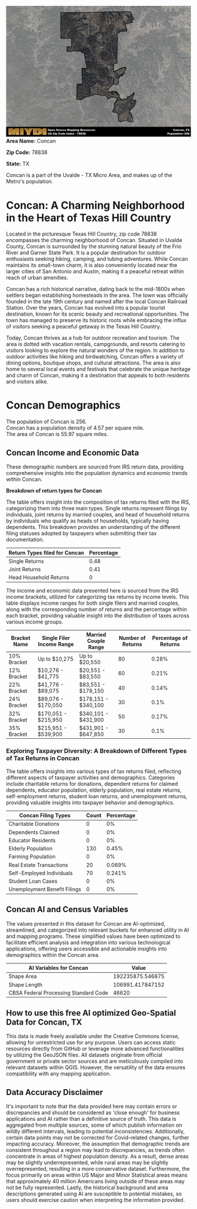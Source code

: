 ![Image Alt Text](../_images/78838.png)
**Area Name:** Concan

**Zip Code:** 78838

**State:** TX

Concan is a part of the Uvalde - TX Micro Area, and makes up  of the Metro's population.  

# Concan: A Charming Neighborhood in the Heart of Texas Hill Country

Located in the picturesque Texas Hill Country, zip code 78838 encompasses the charming neighborhood of Concan. Situated in Uvalde County, Concan is surrounded by the stunning natural beauty of the Frio River and Garner State Park. It is a popular destination for outdoor enthusiasts seeking hiking, camping, and tubing adventures. While Concan maintains its small-town charm, it is also conveniently located near the larger cities of San Antonio and Austin, making it a peaceful retreat within reach of urban amenities.

Concan has a rich historical narrative, dating back to the mid-1800s when settlers began establishing homesteads in the area. The town was officially founded in the late 19th century and named after the local Concan Railroad Station. Over the years, Concan has evolved into a popular tourist destination, known for its scenic beauty and recreational opportunities. The town has managed to preserve its historic roots while embracing the influx of visitors seeking a peaceful getaway in the Texas Hill Country.

Today, Concan thrives as a hub for outdoor recreation and tourism. The area is dotted with vacation rentals, campgrounds, and resorts catering to visitors looking to explore the natural wonders of the region. In addition to outdoor activities like hiking and birdwatching, Concan offers a variety of dining options, boutique shops, and cultural attractions. The area is also home to several local events and festivals that celebrate the unique heritage and charm of Concan, making it a destination that appeals to both residents and visitors alike.

# Concan Demographics

The population of Concan is 256.  
Concan has a population density of 4.57 per square mile.  
The area of Concan is 55.97 square miles.  

## Concan Income and Economic Data

These demographic numbers are sourced from IRS return data, providing comprehensive insights into the population dynamics and economic trends within Concan.

**Breakdown of return types for Concan**

The table offers insight into the composition of tax returns filed with the IRS, categorizing them into three main types. Single returns represent filings by individuals, joint returns by married couples, and head of household returns by individuals who qualify as heads of households, typically having dependents. This breakdown provides an understanding of the different filing statuses adopted by taxpayers when submitting their tax documentation.

| Return Types filed for Concan                              | Percentage          |
|----------------------------------------------------------|---------------------|
| Single Returns                                            | 0.48 |
| Joint Returns                                             | 0.41 |
| Head Household Returns                                    | 0 |

The income and economic data presented here is sourced from the IRS income brackets, utilized for categorizing tax returns by income levels. This table displays income ranges for both single filers and married couples, along with the corresponding number of returns and the percentage within each bracket, providing valuable insight into the distribution of taxes across various income groups.

| Bracket Name       | Single Filer Income Range | Married Couple Range | Number of Returns | Percentage of Returns |
|--------------------|----------------------------|----------------------|-------------------|-----------------------|
| 10% Bracket        | Up to $10,275              | Up to $20,550        | 80 | 0.28% |
| 12% Bracket        | $10,276 - $41,775          | $20,551 - $83,550    | 60 | 0.21% |
| 22% Bracket        | $41,776 - $89,075          | $83,551 - $178,150   | 40 | 0.14% |
| 24% Bracket        | $89,076 - $170,050         | $178,151 - $340,100  | 30 | 0.1% |
| 32% Bracket        | $170,051 - $215,950        | $340,101 - $431,900  | 50 | 0.17% |
| 35% Bracket        | $215,951 - $539,900        | $431,901 - $647,850  | 30 | 0.1% |

### Exploring Taxpayer Diversity: A Breakdown of Different Types of Tax Returns in Concan

The table offers insights into various types of tax returns filed, reflecting different aspects of taxpayer activities and demographics. Categories include charitable returns for donations, dependent returns for claimed dependents, educator population, elderly population, real estate returns, self-employment returns, student loan returns, and unemployment returns, providing valuable insights into taxpayer behavior and demographics.

| Concan Filing Types                    | Count | Percentage |
|--------------------------------------|-------|------------|
| Charitable Donations                 | 0 | 0% |
| Dependents Claimed                   | 0 | 0% |
| Educator Residents                   | 0 | 0% |
| Elderly Population                   | 130 | 0.45% |
| Farming Population                   | 0 | 0% |
| Real Estate Transactions             | 20 | 0.069% |
| Self-Employed Individuals            | 70 | 0.241% |
| Student Loan Cases                   | 0 | 0% |
| Unemployment Benefit Filings         | 0 | 0% |

## Concan AI and Census Variables

The values presented in this dataset for Concan are AI-optimized, streamlined, and categorized into relevant buckets for enhanced utility in AI and mapping programs. These simplified values have been optimized to facilitate efficient analysis and integration into various technological applications, offering users accessible and actionable insights into demographics within the Concan area.

| AI Variables for Concan | Value |
|-------------|-------|
| Shape Area | 192235875.546875 |
| Shape Length | 106991.417847152 |
| CBSA Federal Processing Standard Code | 46620 |

## How to use this free AI optimized Geo-Spatial Data for Concan, TX

This data is made freely available under the Creative Commons license, allowing for unrestricted use for any purpose. Users can access static resources directly from GitHub or leverage more advanced functionalities by utilizing the GeoJSON files. All datasets originate from official government or private sector sources and are meticulously compiled into relevant datasets within QGIS. However, the versatility of the data ensures compatibility with any mapping application.

## Data Accuracy Disclaimer
It's important to note that the data provided here may contain errors or discrepancies and should be considered as 'close enough' for business applications and AI rather than a definitive source of truth. This data is aggregated from multiple sources, some of which publish information on wildly different intervals, leading to potential inconsistencies. Additionally, certain data points may not be corrected for Covid-related changes, further impacting accuracy. Moreover, the assumption that demographic trends are consistent throughout a region may lead to discrepancies, as trends often concentrate in areas of highest population density. As a result, dense areas may be slightly underrepresented, while rural areas may be slightly overrepresented, resulting in a more conservative dataset. Furthermore, the focus primarily on areas within US Major and Minor Statistical areas means that approximately 40 million Americans living outside of these areas may not be fully represented. Lastly, the historical background and area descriptions generated using AI are susceptible to potential mistakes, so users should exercise caution when interpreting the information provided.
